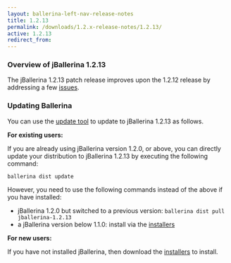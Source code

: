 ```yaml
---
layout: ballerina-left-nav-release-notes
title: 1.2.13 
permalink: /downloads/1.2.x-release-notes/1.2.13/
active: 1.2.13
redirect_from: 
---
```

### Overview of jBallerina 1.2.13
The jBallerina 1.2.13 patch release improves upon the 1.2.12 release by addressing a few [issues](https://github.com/ballerina-platform/ballerina-lang/issues?q=is%3Aissue+milestone%3A%22Ballerina+1.2.13%22+is%3Aclosed).

### Updating Ballerina

You can use the [update tool](/learn/bal-command/update-tool/) to update to jBallerina 1.2.13 as follows.

**For existing users:**

If you are already using jBallerina version 1.2.0, or above, you can directly update your distribution to jBallerina 1.2.13 by executing the following command:

```
ballerina dist update
```

However, you need to use the following commands instead of the above if you have installed:

- jBallerina 1.2.0 but switched to a previous version: `ballerina dist pull jballerina-1.2.13`
- a jBallerina version below 1.1.0: install via the [installers](/downloads/)

**For new users:**

If you have not installed jBallerina, then download the [installers](/downloads/) to install.



